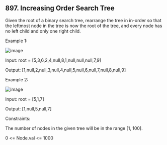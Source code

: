 ## 897. Increasing Order Search Tree

Given the root of a binary search tree, rearrange the tree in in-order so that the leftmost node in the tree is now the root of the tree, and every node has no left child and only one right child.

 

Example 1:

![image](https://user-images.githubusercontent.com/37321492/163765441-0e847bc0-82d3-4a57-b4d1-803e1c61ff9f.png)


Input: root = [5,3,6,2,4,null,8,1,null,null,null,7,9]

Output: [1,null,2,null,3,null,4,null,5,null,6,null,7,null,8,null,9]

Example 2:

![image](https://user-images.githubusercontent.com/37321492/163765454-eab171c6-3ad5-4804-822c-588313e46c78.png)


Input: root = [5,1,7]

Output: [1,null,5,null,7]
 

Constraints:

The number of nodes in the given tree will be in the range [1, 100].

0 <= Node.val <= 1000
